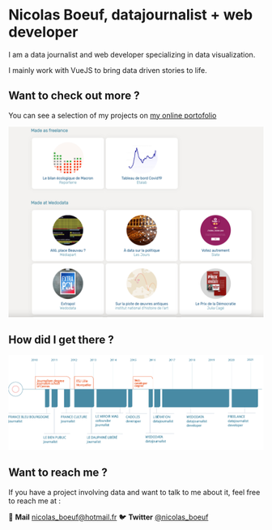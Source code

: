 
# Nicolas Boeuf, datajournalist + web developer

I am a data journalist and web developer specializing in data visualization.

I mainly work with VueJS to bring data driven stories to life.

## Want to check out more ?

You can see a selection of my projects on [my online portofolio](https://nicolasboeuf.fr/en)

![](./img/portfolio.png)

## How did I get there ?

![](./img/timeline.png)

## Want to reach me ?

If you have a project involving data and want to talk to me about it, feel free to reach me at :

:email: **Mail** nicolas_boeuf@hotmail.fr
:bird: **Twitter** [@nicolas_boeuf](https://twitter.com/nicolas_boeuf)